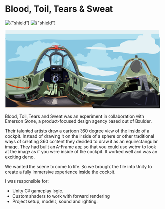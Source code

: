 # Blood, Toil, Tears & Sweat
![{"shield"}](https://img.shields.io/badge/Engine-Unity-red.svg)
![{"shield"}](https://img.shields.io/badge/Platform-Google%20Cardboard,%20iOS,%20Android-blue.svg)

![{"square-framed"}](/img/project/bloodtearsandsweat.png)

Blood, Toil, Tears and Sweat was an experiment in collaboration with Emerson Stone, a product-focused design agency based out of Boulder.

Their talented artists drew a cartoon 360 degree view of the inside of a cockpit. Instead of drawing it on the inside of a sphere or other traditional ways of creating 360 content they decided to draw it as an equirectangular image. They had built an A-Frame app so that you could use webvr to look at the image as if you were inside of the cockpit. It worked well and was an exciting demo.

We wanted the scene to come to life. So we brought the file into Unity to create a fully immersive experience inside the cockpit. 

I was responsible for:
- Unity C# gameplay logic.
- Custom shaders to work with forward rendering.
- Project setup, models, sound and lighting.



